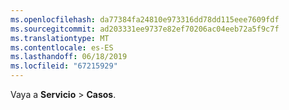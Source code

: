 ```yaml
---
ms.openlocfilehash: da77384fa24810e973316dd78dd115eee7609fdf
ms.sourcegitcommit: ad203331ee9737e82ef70206ac04eeb72a5f9c7f
ms.translationtype: MT
ms.contentlocale: es-ES
ms.lasthandoff: 06/18/2019
ms.locfileid: "67215929"
---
```

Vaya a **Servicio** > **Casos**.